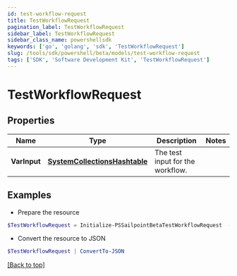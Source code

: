 ```yaml
---
id: test-workflow-request
title: TestWorkflowRequest
pagination_label: TestWorkflowRequest
sidebar_label: TestWorkflowRequest
sidebar_class_name: powershellsdk
keywords: ['go', 'golang', 'sdk', 'TestWorkflowRequest'] 
slug: /tools/sdk/powershell/beta/models/test-workflow-request
tags: ['SDK', 'Software Development Kit', 'TestWorkflowRequest']
---
```



# TestWorkflowRequest

## Properties

Name | Type | Description | Notes
------------ | ------------- | ------------- | -------------
**VarInput** |  [**SystemCollectionsHashtable**](system-collections-hashtable) | The test input for the workflow. | 

## Examples

- Prepare the resource
```powershell
$TestWorkflowRequest = Initialize-PSSailpointBetaTestWorkflowRequest  -VarInput null
```

- Convert the resource to JSON
```powershell
$TestWorkflowRequest | ConvertTo-JSON
```


[[Back to top]](#) 

